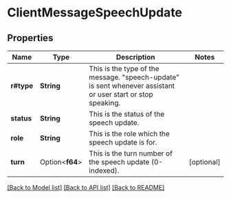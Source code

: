 # ClientMessageSpeechUpdate

## Properties

Name | Type | Description | Notes
------------ | ------------- | ------------- | -------------
**r#type** | **String** | This is the type of the message. \"speech-update\" is sent whenever assistant or user start or stop speaking. | 
**status** | **String** | This is the status of the speech update. | 
**role** | **String** | This is the role which the speech update is for. | 
**turn** | Option<**f64**> | This is the turn number of the speech update (0-indexed). | [optional]

[[Back to Model list]](../README.md#documentation-for-models) [[Back to API list]](../README.md#documentation-for-api-endpoints) [[Back to README]](../README.md)


